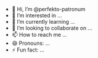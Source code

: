 - 👋 Hi, I’m @perfekto-patronum
- 👀 I’m interested in ...
- 🌱 I’m currently learning ...
- 💞️ I’m looking to collaborate on ...
- 📫 How to reach me ...
- 😄 Pronouns: ...
- ⚡ Fun fact: ...

<!---
perfekto-patronum/perfekto-patronum is a ✨ special ✨ repository because its `README.md` (this file) appears on your GitHub profile.
You can click the Preview link to take a look at your changes.
--->
